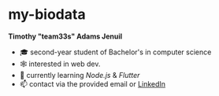 # my-biodata
**Timothy "team33s" Adams Jenuil**
- 🎓 second-year student of Bachelor's in computer science
- 🕸️ interested in web dev.
- 🤩 currently learning _Node.js_ & _Flutter_
- 📫 contact via the provided email or [LinkedIn](https://www.linkedin.com/in/timothyadamsjenuil/)

